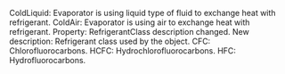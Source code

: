 ColdLiquid: Evaporator is using liquid type of fluid to exchange heat with refrigerant.
ColdAir: Evaporator is using air to exchange heat with refrigerant.
Property: RefrigerantClass description changed. New description:
Refrigerant class used by the object.
CFC: Chlorofluorocarbons.
HCFC: Hydrochlorofluorocarbons.
HFC: Hydrofluorocarbons.
